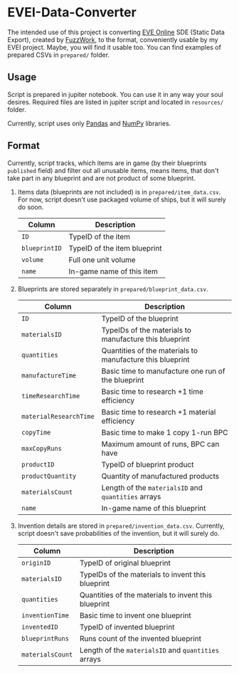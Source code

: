# EVEI-Data-Converter
The intended use of this project is converting [EVE Online](https://www.eveonline.com) SDE (Static Data Export), created by [FuzzWork](https://www.fuzzwork.co.uk/dump/latest/), to the format, conveniently usable by my EVEI project. Maybe, you will find it usable too. You can find examples of prepared CSVs in `prepared/` folder.

## Usage
Script is prepared in jupiter notebook. You can use it in any way your soul desires. Required files are listed in jupiter script and located in `resources/` folder.

Currently, script uses only [Pandas](https://pandas.pydata.org/) and [NumPy](https://numpy.org/) libraries.

## Format
Currently, script tracks, which items are in game (by their blueprints `published` field) and filter out all unusable items, means items, that don't take part in any blueprint and are not product of some blueprint. 

1. Items data (blueprints are not included) is in `prepared/item_data.csv`. For now, script doesn't use packaged volume of ships, but it will surely do soon.

    | Column     | Description |
    | ----------- | ----------- |
    | `ID`      | TypeID of the item |
    | `blueprintID`   | TypeID of the item blueprint        |
    | `volume` | Full one unit volume |
    | `name` | In-game name of this item |
    
2. Blueprints are stored separately in `prepared/blueprint_data.csv`.


    | Column     | Description |
    | ----------- | ----------- |
    | `ID`      | TypeID of the blueprint |
    | `materialsID`   | TypeIDs of the materials to manufacture this blueprint |
    | `quantities` | Quantities of the materials to manufacture this blueprint |
    | `manufactureTime` | Basic time to manufacture one run of the blueprint |
    | `timeResearchTime` | Basic time to research +1 time efficiency |
    | `materialResearchTime` | Basic time to research +1 material efficiency |
    | `copyTime` | Basic time to make 1 copy 1-run BPC |
    | `maxCopyRuns` | Maximum amount of runs, BPC can have |
    | `productID` | TypeID of blueprint product |
    | `productQuantity` | Quantity of manufactured products |
    | `materialsCount` | Length of the `materialsID` and `quantities` arrays |
    | `name` | In-game name of this blueprint |

3. Invention details are stored in `prepared/invention_data.csv`. Currently, script doesn't save probabilities of the invention, but it will surely do.

    | Column     | Description |
    | ----------- | ----------- |
    | `originID`      | TypeID of original blueprint |
    | `materialsID`   | TypeIDs of the materials to invent this blueprint |
    | `quantities` | Quantities of the materials to invent this blueprint |
    | `inventionTime` | Basic time to invent one blueprint |
    | `inventedID` | TypeID of invented blueprint |
    | `blueprintRuns` | Runs count of the invented blueprint |
    | `materialsCount` | Length of the `materialsID` and `quantities` arrays |
